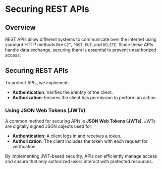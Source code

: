 # Securing REST APIs

## Overview
REST APIs allow different systems to communicate over the internet using standard HTTP methods like `GET`, `POST`, `PUT`, and `DELETE`. Since these APIs handle data exchange, securing them is essential to prevent unauthorized access.

## Securing REST APIs
To protect APIs, we implement:

- **Authentication**: Verifies the identity of the client.
- **Authorization**: Ensures the client has permission to perform an action.

### Using JSON Web Tokens (JWTs)
A common method for securing APIs is **JSON Web Tokens (JWTs)**. JWTs are digitally signed JSON objects used for:

- **Authentication**: A client logs in and receives a token.
- **Authorization**: The client includes the token with each request for verification.

By implementing JWT-based security, APIs can efficiently manage access and ensure that only authorized users interact with protected resources.

